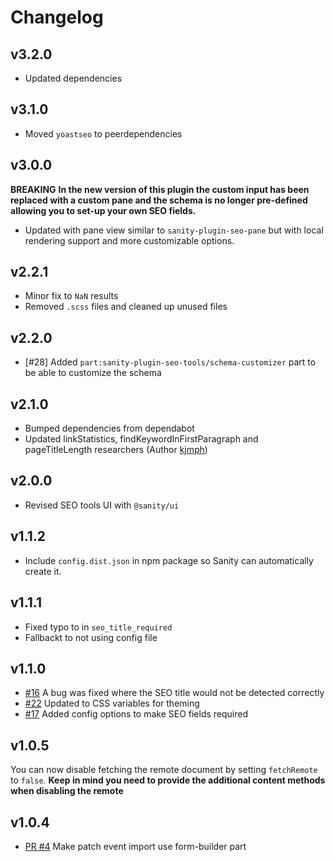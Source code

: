 # Changelog

## v3.2.0
* Updated dependencies

## v3.1.0
* Moved `yoastseo` to peerdependencies

## v3.0.0
**BREAKING**
**In the new version of this plugin the custom input has been replaced with a custom pane and the schema is no longer pre-defined allowing you to set-up your own SEO fields.**
* Updated with pane view similar to `sanity-plugin-seo-pane` but with local rendering support and more customizable options.

## v2.2.1
* Minor fix to `NaN` results
* Removed `.scss` files and cleaned up unused files

## v2.2.0
* [#28] Added `part:sanity-plugin-seo-tools/schema-customizer` part to be able to customize the schema

## v2.1.0
* Bumped dependencies from dependabot
* Updated linkStatistics, findKeywordInFirstParagraph and pageTitleLength researchers (Author [kjmph](https://github.com/kjmph))

## v2.0.0
* Revised SEO tools UI with `@sanity/ui`

## v1.1.2
* Include `config.dist.json` in npm package so Sanity can automatically create it.

## v1.1.1
* Fixed typo to in `seo_title_required`
* Fallbackt to not using config file

## v1.1.0
* [#16](https://github.com/LiamMartens/sanity-plugin-seo-tools/issues/16) A bug was fixed where the SEO title would not be detected correctly
* [#22](https://github.com/LiamMartens/sanity-plugin-seo-tools/issues/22) Updated to CSS variables for theming
* [#17](https://github.com/LiamMartens/sanity-plugin-seo-tools/issues/17) Added config options to make SEO fields required

## v1.0.5
You can now disable fetching the remote document by setting `fetchRemote` to `false`.
**Keep in mind you need to provide the additional content methods when disabling the remote**

## v1.0.4
* [PR #4](https://github.com/LiamMartens/sanity-plugin-seo-tools/pull/4) Make patch event import use form-builder part